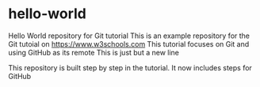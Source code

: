 # hello-world
Hello World repository for Git tutorial
This is an example repository for the Git tutoial on https://www.w3schools.com
This tutorial focuses on Git and using GitHub as its remote
This is just but a new line


This repository is built step by step in the tutorial. 
It now includes steps for GitHub
